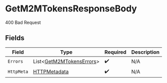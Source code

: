 # GetM2MTokensResponseBody

400 Bad Request


## Fields

| Field                                                                 | Type                                                                  | Required                                                              | Description                                                           |
| --------------------------------------------------------------------- | --------------------------------------------------------------------- | --------------------------------------------------------------------- | --------------------------------------------------------------------- |
| `Errors`                                                              | List<[GetM2MTokensErrors](../../Models/Errors/GetM2MTokensErrors.md)> | :heavy_check_mark:                                                    | N/A                                                                   |
| `HttpMeta`                                                            | [HTTPMetadata](../../Models/Components/HTTPMetadata.md)               | :heavy_check_mark:                                                    | N/A                                                                   |